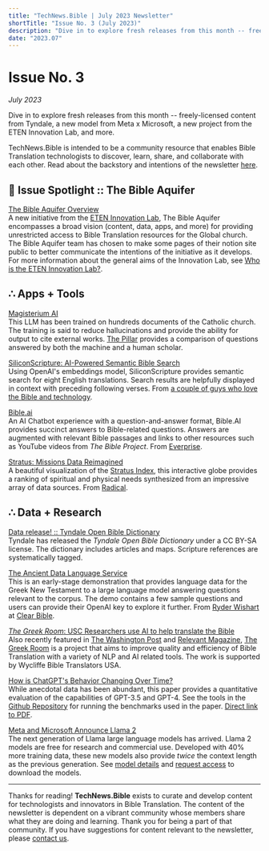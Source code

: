 ```yaml
---
title: "TechNews.Bible | July 2023 Newsletter"
shortTitle: "Issue No. 3 (July 2023)"
description: "Dive in to explore fresh releases from this month -- freely-licensed content from Tyndale, a new model from Meta x Microsoft, a new project from the ETEN Innovation Lab, and more."
date: "2023.07"
---
```


<h1 class="mb-0">Issue No. 3</h1>
<div class="mt-0"><em>July 2023</em></div>

Dive in to explore fresh releases from this month -- freely-licensed content from Tyndale, a new model from Meta x Microsoft, a new project from the ETEN Innovation Lab, and more.

TechNews.Bible is intended to be a community resource that enables Bible Translation technologists to discover, learn, share, and collaborate with each other. Read about the backstory and intentions of the newsletter [here](https://technews.bible/about).

## 🔦 Issue Spotlight :: The Bible Aquifer

[The Bible Aquifer Overview](https://etenlab.notion.site/The-Bible-Aquifer-An-Overview-4053f57212814609a39d9bfdd8a90d15)  
A new initiative from the [ETEN Innovation Lab](https://etenlab.notion.site/Welcome-to-the-ETEN-Innovation-Lab-Public-Dashboard-9108ab10278144518ce664a75b57a947), The Bible Aquifer encompasses a broad vision (content, data, apps, and more) for providing unrestricted access to Bible Translation resources for the Global church. The Bible Aquifer team has chosen to make some pages of their notion site public to better communicate the intentions of the initiative as it develops. For more information about the general aims of the Innovation Lab, see <a href="/pdf/Who-is-the-ETEN-Innovation-Lab.pdf" target="_blank">Who is the ETEN Innovation Lab?</a>.

## ∴ Apps + Tools

[Magisterium AI](https://www.magisterium.com)  
This LLM has been trained on hundreds documents of the Catholic church. The training is said to reduce hallucinations and provide the ability for output to cite external works. [The Pillar](https://www.pillarcatholic.com/p/theology-and-the-machine) provides a comparison of questions answered by both the machine and a human scholar.

[SiliconScripture: AI-Powered Semantic Bible Search](https://siliconscripture.org/)  
Using OpenAI's embeddings model, SiliconScripture provides semantic search for eight English translations. Search results are helpfully displayed in context with preceding following verses. From [a couple of guys who love the Bible and technology](https://siliconscripture.org/about).

[Bible.ai](https://bible.ai/)  
An AI Chatbot experience with a question-and-answer format, Bible.AI provides succinct answers to Bible-related questions. Answers are augmented with relevant Bible passages and links to other resources such as YouTube videos from _The Bible Project_. From [Everprise](https://everprise.org/).

[Stratus: Missions Data Reimagined](https://globe.stratus.earth/)  
A beautiful visualization of the [Stratus Index](), this interactive globe provides a ranking of spiritual and physical needs synthesized from an impressive array of data sources. From [Radical](https://radical.net/).

## ∴ Data + Research

[Data release! :: Tyndale Open Bible Dictionary](https://tyndaleopenresources.com/)  
Tyndale has released the _Tyndale Open Bible Dictionary_ under a CC BY-SA license. The dictionary includes articles and maps. Scripture references are systematically tagged.

[The Ancient Data Language Service](https://ancient-language-data-service.streamlit.app/)  
This is an early-stage demonstration that provides language data for the Greek New Testament to a large language model answering questions relevant to the corpus. The demo contains a few sample questions and users can provide their OpenAI key to explore it further. From [Ryder Wishart](https://ryderwishart.com/) at [Clear Bible](https://clear.bible).

[_The Greek Room_: USC Researchers use AI to help translate the Bible](https://ministrywatch.com/usc-researchers-use-ai-to-help-translate-bible-into-very-rare-languages/)  
Also recently featured in [The Washington Post](https://www.washingtonpost.com/religion/2023/07/06/usc-researchers-use-ai-help-translate-bible-into-very-rare-languages/) and [Relevant Magazine](https://relevantmagazine.com/current/world/a-i-is-being-used-to-translate-the-bible-in-every-language-in-the-world/), [The Greek Room](https://ministrywatch.com/usc-researchers-use-ai-to-help-translate-bible-into-very-rare-languages/) is a project that aims to improve quality and efficiency of Bible Translation with a variety of NLP and AI related tools. The work is supported by Wycliffe Bible Translators USA.

[How is ChatGPT's Behavior Changing Over Time?](https://arxiv.org/abs/2307.09009)  
While anecdotal data has been abundant, this paper provides a quantitative evaluation of the capabilities of GPT-3.5 and GPT-4. See the tools in the [Github Repository](https://github.com/lchen001/LLMDrift) for running the benchmarks used in the paper. [Direct link to PDF](https://arxiv.org/pdf/2307.09009.pdf).

[Meta and Microsoft Announce Llama 2](https://about.fb.com/news/2023/07/llama-2/)  
The next generation of Llama large language models has arrived. Llama 2 models are free for research and commercial use. Developed with 40% more training data, these new models also provide _twice_ the context length as the previous generation. See [model details](https://ai.meta.com/llama/#inside-the-model) and [request access](https://ai.meta.com/resources/models-and-libraries/llama-downloads/) to download the models.

---

Thanks for reading! **TechNews.Bible** exists to curate and develop content for technologists and innovators in Bible Translation. The content of the newsletter is dependent on a vibrant community whose members share what they are doing and learning. Thank you for being a part of that community. If you have suggestions for content relevant to the newsletter, please [contact us](https://technews.bible/contact).
